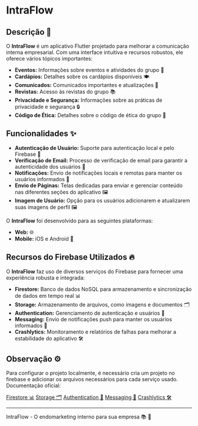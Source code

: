 # IntraFlow

## Descrição 📱

O **IntraFlow** é um aplicativo Flutter projetado para melhorar a comunicação interna empresarial. Com uma interface intuitiva e recursos robustos, ele oferece vários tópicos importantes:

- **Eventos:** Informações sobre eventos e atividades do grupo 📅
- **Cardápios:** Detalhes sobre os cardápios disponíveis 🍽️
- **Comunicados:** Comunicados importantes e atualizações 📢
- **Revistas:** Acesso às revistas do grupo 📚
- **Privacidade e Segurança:** Informações sobre as práticas de privacidade e segurança 🔒
- **Código de Ética:** Detalhes sobre o código de ética do grupo 📜

## Funcionalidades ✨

- **Autenticação de Usuário:** Suporte para autenticação local e pelo Firebase 🔑
- **Verificação de Email:** Processo de verificação de email para garantir a autenticidade dos usuários 📧
- **Notificações:** Envio de notificações locais e remotas para manter os usuários informados 📲
- **Envio de Páginas:** Telas dedicadas para enviar e gerenciar conteúdo nas diferentes seções do aplicativo 🖼️
- **Imagem de Usuário:** Opção para os usuários adicionarem e atualizarem suas imagens de perfil 🖼️

O **IntraFlow** foi desenvolvido para as seguintes plataformas:

- **Web:** 🌐
- **Mobile:** iOS e Android 📱

## Recursos do Firebase Utilizados 🔥

O **IntraFlow** faz uso de diversos serviços do Firebase para fornecer uma experiência robusta e integrada:

- **Firestore:** Banco de dados NoSQL para armazenamento e sincronização de dados em tempo real 📊
- **Storage:** Armazenamento de arquivos, como imagens e documentos 🗂️
- **Authentication:** Gerenciamento de autenticação e usuários 👤
- **Messaging:** Envio de notificações push para manter os usuários informados 📩
- **Crashlytics:** Monitoramento e relatórios de falhas para melhorar a estabilidade do aplicativo 🛠️

## Observação ⚙️

Para configurar o projeto localmente, é necessário cria um projeto no firebase e adicionar os arquivos necessários para cada serviço usado. 
Documentação oficial:

[Firestore 📊](https://firebase.flutter.dev/docs/firestore/usage)
[Storage 🗂️](https://firebase.flutter.dev/docs/storage/start)
[Authentication 👤](https://firebase.flutter.dev/docs/auth/start)
[Messaging 📩](https://firebase.flutter.dev/docs/messaging/usage)
[Crashlytics 🛠️](https://firebase.flutter.dev/docs/crashlytics/usage)

---

IntraFlow - O endomarketing interno para sua empresa 📚 🚀
